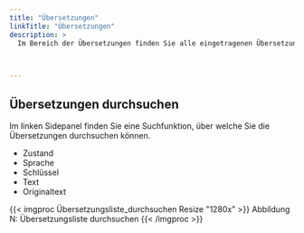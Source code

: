 ```yaml
---
title: "Übersetzungen"
linkTitle: "Übersetzungen"
description: >
  Im Bereich der Übersetzungen finden Sie alle eingetragenen Übersetzungen und Sprachen, welche in Rooms verwendet werden. Die Übersetzungen werden Ihnen in der Übersetzungsliste angezeigt. 
 


---
```

## Übersetzungen durchsuchen
Im linken Sidepanel finden Sie eine Suchfunktion, über welche Sie die Übersetzungen durchsuchen können. 

* Zustand 
* Sprache 
* Schlüssel
* Text 
* Originaltext 

{{< imgproc Übersetzungsliste_durchsuchen Resize "1280x" >}}
Abbildung N: Übersetzungsliste durchsuchen
{{< /imgproc >}}


